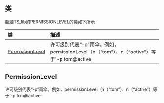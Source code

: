 ## 类
超脑TS_lib的PERMISSIONLEVEL的类如下所示

| 类                                                                                        | 描述                                                 |
| :------------------------------------------------------------------------------------------| :----------------------------------------------------|
| [PermissionLevel](docs-cn/contract/11-ts-PermissionLevel#PermissionLevel)                          |许可级别代表“-p”雨伞。例如，permissionLevel（n（“tom”）、n（“active”）等于'-p tom@active                             |


## PermissionLevel
许可级别代表“-p”雨伞。例如，permissionLevel（n（“tom”）、n（“active”）等于'-p tom@active

